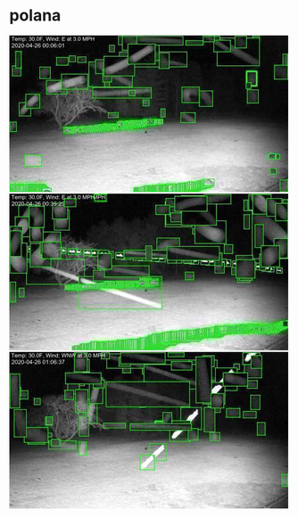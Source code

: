 # polana
![20200426-000555-003600](in/20200426/20200426-000555-003600_0_.jpg)
![20200426-003605-010610](in/20200426/20200426-003605-010610_0_.jpg)
![20200426-010615-013620](in/20200426/20200426-010615-013620_0_.jpg)
